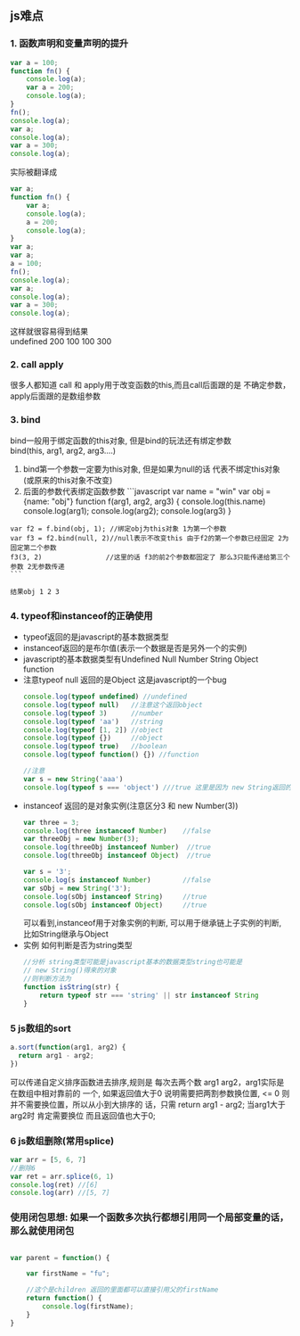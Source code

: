 ## js难点
### 1. 函数声明和变量声明的提升
```javascript
var a = 100;
function fn() {
    console.log(a);
    var a = 200;
    console.log(a);
}
fn();
console.log(a);
var a;
console.log(a);
var a = 300;
console.log(a);
```
实际被翻译成
```javascript
var a;
function fn() {
    var a;
    console.log(a);
    a = 200;
    console.log(a);
}
var a;
var a;
a = 100;
fn();
console.log(a);
var a;
console.log(a);
var a = 300;
console.log(a);
```
这样就很容易得到结果   
undefined 200 100 100 300

### 2. call apply
很多人都知道 call 和 apply用于改变函数的this,而且call后面跟的是
不确定参数，apply后面跟的是数组参数
### 3. bind
bind一般用于绑定函数的this对象, 但是bind的玩法还有绑定参数  
bind(this, arg1, arg2, arg3....)
  1. bind第一个参数一定要为this对象, 但是如果为null的话 代表不绑定this对象(或原来的this对象不改变)
  2. 后面的参数代表绑定函数参数
    ```javascript
    var name = "win"
    var obj  = {name: "obj"}
    function f(arg1, arg2, arg3) {
      console.log(this.name)
      console.log(arg1);
      console.log(arg2);
      console.log(arg3)
    }

    var f2 = f.bind(obj, 1); //绑定obj为this对象 1为第一个参数
    var f3 = f2.bind(null, 2)//null表示不改变this 由于f2的第一个参数已经固定 2为固定第二个参数
    f3(3, 2)                //这里的话 f3的前2个参数都固定了 那么3只能传递给第三个参数 2无参数传递
    ```
    
    结果obj 1 2 3

### 4. typeof和instanceof的正确使用  
- typeof返回的是javascript的基本数据类型
- instanceof返回的是布尔值(表示一个数据是否是另外一个的实例)
- javascript的基本数据类型有Undefined Null Number String Object function
- 注意typeof null 返回的是Object 这是javascript的一个bug
    ```javascript
    console.log(typeof undefined) //undefined 
    console.log(typeof null)   //注意这个返回object
    console.log(typeof 3)      //number
    console.log(typeof 'aa')   //string
    console.log(typeof [1, 2]) //object
    console.log(typeof {})     //object
    console.log(typeof true)   //boolean
    console.log(typeof function() {}) //function

    //注意
    var s = new String('aaa')
    console.log(typeof s === 'object') ///true 这里是因为 new String返回的是一个对象
    ```
- instanceof 返回的是对象实例(注意区分3 和 new Number(3))
    ```javascript
    var three = 3; 
    console.log(three instanceof Number)    //false
    var threeObj = new Number(3);        
    console.log(threeObj instanceof Number)  //true
    console.log(threeObj instanceof Object)  //true
    
    var s = '3';
    console.log(s instanceof Number)        //false
    var sObj = new String('3');
    console.log(sObj instanceof String)     //true
    console.log(sObj instanceof Object)     //true
    ```
    可以看到,instanceof用于对象实例的判断, 可以用于继承链上子实例的判断,
    比如String继承与Object
- 实例 如何判断是否为string类型
    ```javascript
    //分析 string类型可能是javascript基本的数据类型string也可能是
    // new String()得来的对象
    //则判断方法为
    function isString(str) {
        return typeof str === 'string' || str instanceof String
    }
    ```

### 5 js数组的sort
```javascript
a.sort(function(arg1, arg2) {
  return arg1 - arg2;
})

```
可以传递自定义排序函数进去排序,规则是 每次去两个数 arg1 arg2，arg1实际是在数组中相对靠前的
一个, 如果返回值大于0 说明需要把两割参数换位置, <= 0 则并不需要换位置，所以从小到大排序的
话，只需 return arg1 - arg2; 当arg1大于arg2时 肯定需要换位 而且返回值也大于0;

### 6 js数组删除(常用splice)
```javascript
var arr = [5, 6, 7]
//删除6
var ret = arr.splice(6, 1)
console.log(ret) //[6]
console.log(arr) //[5, 7]
```

### 使用闭包思想: 如果一个函数多次执行都想引用同一个局部变量的话，那么就使用闭包
```javascript

var parent = function() {

    var firstName = "fu";

    //这个是children 返回的里面都可以直接引用父的firstName
    return function() {
        console.log(firstName);
    }
}
```



